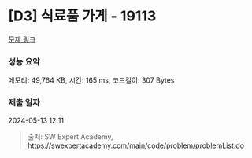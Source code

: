 # [D3] 식료품 가게 - 19113 

[문제 링크](https://swexpertacademy.com/main/code/problem/problemDetail.do?contestProbId=AYxCRFA6iiEDFASu) 

### 성능 요약

메모리: 49,764 KB, 시간: 165 ms, 코드길이: 307 Bytes

### 제출 일자

2024-05-13 12:11



> 출처: SW Expert Academy, https://swexpertacademy.com/main/code/problem/problemList.do